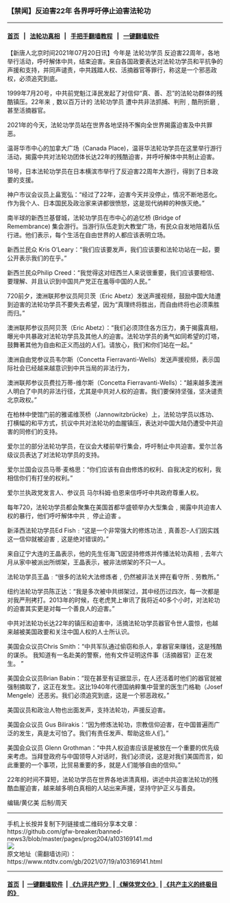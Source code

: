 ### 【禁闻】反迫害22年 各界呼吁停止迫害法轮功
------------------------

#### [首页](https://github.com/gfw-breaker/banned-news3/blob/master/README.md) &nbsp;&nbsp;|&nbsp;&nbsp; [法轮功真相](https://github.com/begood0513/basic/blob/master/README.md)  &nbsp;&nbsp;|&nbsp;&nbsp; [手把手翻墙教程](https://github.com/gfw-breaker/guides/wiki)  &nbsp;&nbsp;|&nbsp;&nbsp; [一键翻墙软件](https://github.com/gfw-breaker/nogfw/blob/master/README.md)  



<div><div class="post_content" itemprop="articleBody">
 <p>
  【新唐人北京时间2021年07月20日讯】今年是
  <ok href="https://www.ntdtv.com/gb/法轮功学员.htm">
   法轮功学员
  </ok>
  反迫害22周年，各地举行活动，呼吁解体中共，结束迫害。来自各国政要表达对法轮功学员和平抗争的声援和支持，并同声谴责，中共践踏人权、活摘器官等罪行，称这是一个邪恶政权，必须追究到底。
 </p>
 <p>
  1999年7月20号，中共前党魁江泽民发起了对信仰“真、善、忍”的法轮功群体的残酷镇压。22年来﹐数以百万计的
  <ok href="https://www.ntdtv.com/gb/法轮功学员.htm">
   法轮功学员
  </ok>
  遭中共非法抓捕、判刑﹐酷刑折磨﹐甚至活摘器官。
 </p>
 <p>
  2021年的今天，法轮功学员站在世界各地坚持不懈向全世界揭露迫害及中共罪恶。
 </p>
 <p>
  温哥华市中心的加拿大广场（Canada Place)，温哥华法轮功学员在这里举行游行活动，揭露中共对法轮功团体长达22年的残酷迫害，并呼吁解体中共制止迫害。
 </p>
 <p>
  18号，日本法轮功学员在日本横滨市举行了反迫害22周年大游行，得到了日本政要的支援。
 </p>
 <p>
  神户市议会议员上畠宽弘：“经过了22年，迫害今天并没停止，情况不断地恶化。作为我个人、日本国民及政治家来讲都很愤怒，这是现代纳粹的种族灭绝。”
 </p>
 <p>
  南半球的新西兰基督城，法轮功学员在市中心的追忆桥 (Bridge of Remembrance) 集会游行。当游行队伍走到大教堂广场，有民众自发地陪着队伍行进。他们表示，每个生活在自由世界的人都应该表明立场。
 </p>
 <p>
  新西兰民众 Kris O’Leary：“我们应该要发声，我们应该要和法轮功站在一起，要公开表示我们的在乎。”
 </p>
 <p>
  新西兰民众Philip Creed：“我觉得这对纽西兰人来说很重要，我们应该要相信、要理解、并且认识到中国共产党正在羞辱中国的人民。”
 </p>
 <p>
  720前夕，澳洲联邦参议员阿贝茨（Eric Abetz）发送声援视频，鼓励中国大陆遭到迫害的法轮功学员不要失去希望，因为“真理终将胜出，而自由终将也必须乘胜而归。”
 </p>
 <p>
  澳洲联邦参议员阿贝茨（Eric Abetz）：“我们必须顶住各方压力，勇于揭露真相，曝光中共暴政对法轮功学员及其他人的迫害。法轮功学员的勇气如同希望的灯塔，鼓舞著其他为自由和正义而战的人们。请放心，我们和你们站在一起。”
 </p>
 <p>
  澳洲自由党参议员韦尔斯（Concetta Fierravanti-Wells）发送声援视频，表示国际社会已经越来越意识到中共当局的非法行为，
 </p>
 <p>
  澳洲联邦参议员费拉万蒂-维尔斯（Concetta Fierravanti-Wells）：“越来越多澳洲人明白了中共的非法行径，尤其是中共对人权的迫害。我们要保持坚强，坚决谴责北京政权。”
 </p>
 <p>
  在柏林中使馆门前的雅诺维茨桥（Jannowitzbrücke）上，法轮功学员以炼功、打横幅的和平方式，抗议中共对法轮功的血腥镇压，表达对中国大陆仍遭受中共迫害的同修们的支持。
 </p>
 <p>
  爱尔兰的部分法轮功学员，在议会大楼前举行集会，呼吁制止中共迫害。爱尔兰各级议员表达了对法轮功学员的支持。
 </p>
 <p>
  爱尔兰国会议员马蒂·麦格思：“你们应该有自由修炼的权利、自我决定的权利，我相信你们有打坐的权利。”
 </p>
 <p>
  爱尔兰执政党发言人、参议员 马尔科姆·伯恩来信呼吁中共政府尊重人权。
 </p>
 <p>
  每年720，法轮功学员都会聚集在美国首都华盛顿举办大型集会﹐揭露中共迫害人权的暴行，他们呼吁解体中共﹐
  <ok href="https://www.ntdtv.com/gb/停止迫害.htm">
   停止迫害
  </ok>
  。
 </p>
 <p>
  新泽西法轮功学员Ed Fish﹕“这是一个非常强大的修炼功法﹐真善忍–人们因实践这一信仰就被迫害﹐这是绝对错误的。”
 </p>
 <p>
  来自辽宁大连的王晶表示，他的先生任海飞因坚持修炼并传播法轮功真相﹐去年六月从家中被派出所绑架，王晶表示，被非法绑架的不只一人。
 </p>
 <p>
  法轮功学员王晶﹕“很多的法轮大法修炼者﹐仍然被非法关押在看守所﹑劳教所。”
 </p>
 <p>
  纽约法轮功学员陈正达：“我是多次被中共绑架过，其中经历过四次，每一次都是对我严刑拷打。2013年的时候，在老虎凳上审讯了我将近40多个小时，对法轮功的迫害其实更是对每一个善良人的迫害。”
 </p>
 <p>
  中共对法轮功长达22年的镇压和迫害中，活摘法轮功学员器官令世人震惊，也越来越被美国政要和关注中国人权的人士所认识。
 </p>
 <p>
  美国会众议员Chris Smith：“中共军队通过偷窃和杀人，拿器官来赚钱，这是残酷的谋杀。 我知道有一名赴美的警察，他有文件证明这件事（活摘器官）正在发生。 ”
 </p>
 <p>
  美国会众议员Brian Babin：“现在甚至有证据显示，在人还活着时他们的器官就被强制摘取了，这正在发生。这比1940年代德国纳粹集中营里的医生门格勒（Josef Mengele）还恶劣。我们必须追究到底，这是一个邪恶政权。”
 </p>
 <p>
  美国议员和政治人物也出面发声，支持法轮功，声援反迫害。
 </p>
 <p>
  美国会众议员 Gus Bilirakis：“因为修炼法轮功，宗教信仰迫害，在中国普遍而广泛的发生，真是太可怕了。我们有责任发声、帮助这些人们。”
 </p>
 <p>
  美国会众议员 Glenn Grothman：“中共人权迫害应该是被放在一个重要的优先级来考虑。当拜登政府与中国领导人对话时，我们必须说，这是对我们美国而言，如此重要的一个事项，比贸易重要的多，就是人们能够自由的信仰。”
 </p>
 <p>
  22年的时间不算短，法轮功学员在世界各地讲清真相，讲述中共迫害法轮功的残酷血腥迫害，越来越多明白真相的人站出来声援，坚持守护正义与善良。
 </p>
 <p>
  编辑/黄亿美 后制/周天
 </p>
 <div class="single_ad">
 </div>
</div>
</div>
<hr/>
手机上长按并复制下列链接或二维码分享本文章：<br/>
https://github.com/gfw-breaker/banned-news3/blob/master/pages/prog204/a103169141.md <br/>
<a href='https://github.com/gfw-breaker/banned-news3/blob/master/pages/prog204/a103169141.md'><img src='https://github.com/gfw-breaker/banned-news3/blob/master/pages/prog204/a103169141.md.png'/></a> <br/>
原文地址（需翻墙访问）：https://www.ntdtv.com/gb/2021/07/19/a103169141.html


------------------------
#### [首页](https://github.com/gfw-breaker/banned-news3/blob/master/README.md) &nbsp;|&nbsp; [一键翻墙软件](https://github.com/gfw-breaker/nogfw/blob/master/README.md) &nbsp;| [《九评共产党》](https://github.com/gfw-breaker/9ping.md/blob/master/README.md#九评之一评共产党是什么) | [《解体党文化》](https://github.com/gfw-breaker/jtdwh.md/blob/master/README.md) | [《共产主义的终极目的》](https://github.com/gfw-breaker/gczydzjmd.md/blob/master/README.md)


<img src='http://gfw-breaker.win/banned-news3/pages/prog204/a103169141.md' width='0px' height='0px'/>
